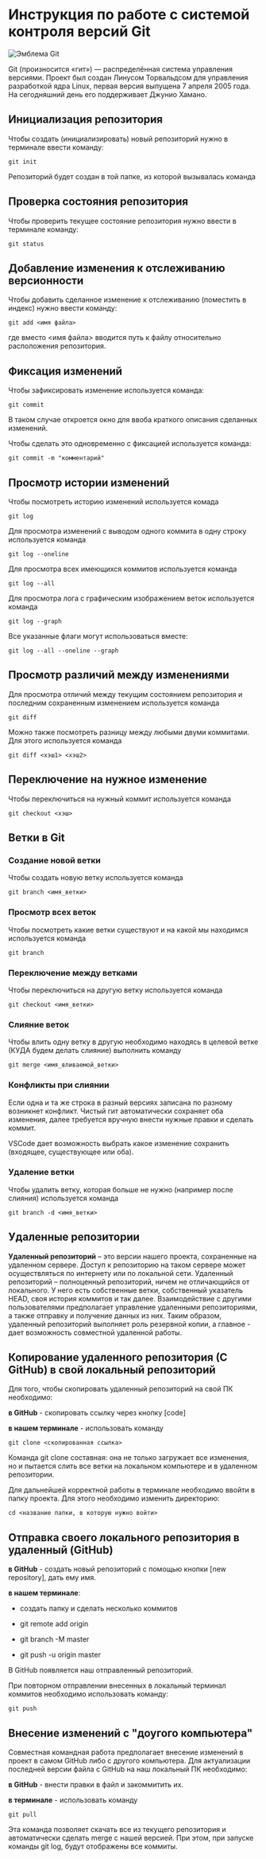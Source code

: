 # **Инструкция по работе с системой контроля версий Git**

![Эмблема Git](git.jpg)

Git (произносится «гит») — распределённая система управления версиями. Проект был создан Линусом Торвальдсом для управления разработкой ядра Linux, первая версия выпущена 7 апреля 2005 года. На сегодняшний день его поддерживает Джунио Хамано.

## Инициализация репозитория

Чтобы создать (инициализировать) новый репозиторий нужно в терминале ввести команду:

    git init

Репозиторий будет создан в той папке, из которой вызывалась команда

## Проверка состояния репозитория

Чтобы проверить текущее состояние репозитория нужно ввести в терминале команду:

    git status

## Добавление изменения к отслеживанию версионности

Чтобы добавить сделанное изменение к отслеживанию (поместить в индекс) нужно ввести команду:

    git add <имя файла>

где вместо <имя файла> вводится путь к файлу относительно расположения репозитория.

## Фиксация изменений

Чтобы зафиксировать изменение используется команда:

    git commit

В таком случае откроется окно для ввоба краткого описания сделанных изменений.

Чтобы сделать это одновременно с фиксацией используется команда:

    git commit -m "комментарий"

## Просмотр истории изменений

Чтобы посмотреть историю изменений используется комада

    git log

Для просмотра изменений с выводом одного коммита в одну строку используется команда

    git log --oneline

Для просмотра всех имеющихся коммитов используется команда

    git log --all

Для просмотра лога с графическим изображением веток используется команда

    git log --graph

Все указанные флаги могут использоваться вместе:

    git log --all --oneline --graph

## Просмотр различий между изменениями

Для просмотра отличий между текущим состоянием репозитория и последним сохраненным изменением используется команда

    git diff

Можно также посмотреть разницу между любыми двуми коммитами. Для этого используется команда

    git diff <хэш1> <хэш2>

## Переключение на нужное изменение

Чтобы переключиться на нужный коммит используется команда

    git checkout <хэш>

## Ветки в Git

### Создание новой ветки

Чтобы создать новую ветку используется команда

    git branch <имя_ветки>

### Просмотр всех веток

Чтобы посмотреть какие ветки существуют и на какой мы находимся используется команда

    git branch

### Переключение между ветками

Чтобы переключиться на другую ветку используется команда

    git checkout <имя_ветки>

### Слияние веток

Чтобы влить одну ветку в другую необходимо находясь в целевой ветке (КУДА будем делать слияние) выполнить команду

    git merge <имя_вливаемой_ветки>

### Конфликты при слиянии

Если одна и та же строка в разный версиях записана по разному возникнет конфликт.
Чистый гит автоматически сохраняет оба изменения, далее требуется вручную внести нужные правки и сделать коммит.

VSСode дает возможность выбрать какое изменение сохранить (входящее, существующее или оба).

### Удаление ветки

Чтобы удалить ветку, которая больше не нужно (например после слияния) используется команда

    git branch -d <имя_ветки>


## Удаленные репозитории

**Удаленный репозиторий** – это версии нашего проекта, сохраненные на удаленном сервере. Доступ к репозиторию на таком сервере может осуществляться по интернету или по локальной сети.
Удаленный репозиторий – полноценный репозиторий, ничем не отличающийся от локального. У него есть собственные ветки, собственный указатель HEAD, своя история коммитов и так далее.
Взаимодействие с другими пользователями предполагает управление удаленными репозиториями, а также отправку и получение данных из них.
Таким образом, удаленный репозиторий выполняет роль резервной копии, а главное - дает возможность совместной удаленной работы.

## Копирование удаленного репозитория (С GitHub) в свой локальный репозиторий

Для того, чтобы скопировать удаленный репозиторий на свой ПК необходимо:

**в GitHub** - скопировать ссылку через кнопку [code]

**в нашем терминале** - использовать команду

    git clone <скопированная ссылка>

Команда git clone составная: она не только загружает все изменения, но и пытается слить все ветки на локальном компьютере и в удаленном репозитории.

Для дальнейшей корректной работы в терминале необходимо ввойти в папку проекта. Для этого необходимо изменить директорию:

    cd <название папки, в которую нужно войти>

## Отправка своего локального репозитория в удаленный (GitHub)

**в GitHub** - создать новый репозиторий с помощью кнопки [new repository], дать ему имя.

**в нашем терминале**:

* создать папку и сделать несколько коммитов

* git remote add origin

* git branch -M master

* git push -u origin master

В GitHub появляется наш отправленный репозиторий. 

При повторном отправлении внесенных в локальный терминал коммитов необходимо использовать команду:

    git push

## Внесение изменений с "доугого компьютера" 

Совместная командная работа предполагает внесение изменений в проект в самом GitHub либо с другого компьютера. Для актуализации последней версии файла с GitHub на наш локальный ПК необходимо:

**в GitHub** - внести правки в файл и закоммитить их.

**в терминале** - использовать команду

    git pull

Эта команда позволяет скачать все из текущего репозитория и автоматически сделать merge с нашей версией. При этом, при запуске команды git log, будут отображены все коммиты.
